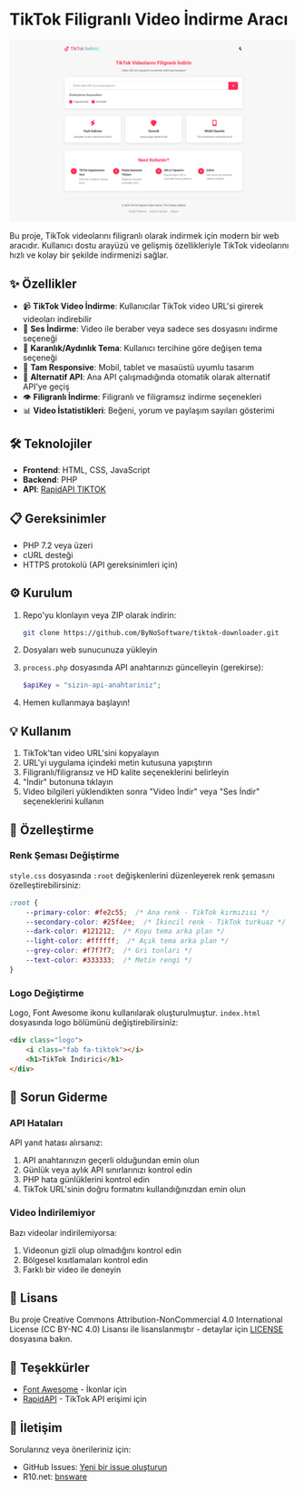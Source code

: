 # TikTok Filigranlı Video İndirme Aracı

![TikTok Downloader](/screenshots/preview.png)

Bu proje, TikTok videolarını filigranlı olarak indirmek için modern bir web aracıdır. Kullanıcı dostu arayüzü ve gelişmiş özellikleriyle TikTok videolarını hızlı ve kolay bir şekilde indirmenizi sağlar.

## ✨ Özellikler

- 📹 **TikTok Video İndirme**: Kullanıcılar TikTok video URL'si girerek videoları indirebilir
- 🎵 **Ses İndirme**: Video ile beraber veya sadece ses dosyasını indirme seçeneği
- 🎨 **Karanlık/Aydınlık Tema**: Kullanıcı tercihine göre değişen tema seçeneği
- 📱 **Tam Responsive**: Mobil, tablet ve masaüstü uyumlu tasarım
- 🔄 **Alternatif API**: Ana API çalışmadığında otomatik olarak alternatif API'ye geçiş
- 👁️ **Filigranlı İndirme**: Filigranlı ve filigramsız indirme seçenekleri
- 📊 **Video İstatistikleri**: Beğeni, yorum ve paylaşım sayıları gösterimi

## 🛠️ Teknolojiler

- **Frontend**: HTML, CSS, JavaScript
- **Backend**: PHP
- **API**: [RapidAPI TIKTOK](https://rapidapi.com/Lundehund/api/tiktok-api23)

## 📋 Gereksinimler

- PHP 7.2 veya üzeri
- cURL desteği
- HTTPS protokolü (API gereksinimleri için)

## ⚙️ Kurulum

1. Repo'yu klonlayın veya ZIP olarak indirin:
   ```bash
   git clone https://github.com/ByNoSoftware/tiktok-downloader.git
   ```

2. Dosyaları web sunucunuza yükleyin

3. `process.php` dosyasında API anahtarınızı güncelleyin (gerekirse):
   ```php
   $apiKey = "sizin-api-anahtariniz";
   ```

4. Hemen kullanmaya başlayın!

## 💡 Kullanım

1. TikTok'tan video URL'sini kopyalayın
2. URL'yi uygulama içindeki metin kutusuna yapıştırın
3. Filigranlı/filigransız ve HD kalite seçeneklerini belirleyin
4. "İndir" butonuna tıklayın
5. Video bilgileri yüklendikten sonra "Video İndir" veya "Ses İndir" seçeneklerini kullanın

## 🎨 Özelleştirme

### Renk Şeması Değiştirme

`style.css` dosyasında `:root` değişkenlerini düzenleyerek renk şemasını özelleştirebilirsiniz:

```css
:root {
    --primary-color: #fe2c55;  /* Ana renk - TikTok kırmızısı */
    --secondary-color: #25f4ee;  /* İkincil renk - TikTok turkuaz */
    --dark-color: #121212;  /* Koyu tema arka plan */
    --light-color: #ffffff;  /* Açık tema arka plan */
    --grey-color: #f7f7f7;  /* Gri tonları */
    --text-color: #333333;  /* Metin rengi */
}
```

### Logo Değiştirme

Logo, Font Awesome ikonu kullanılarak oluşturulmuştur. `index.html` dosyasında logo bölümünü değiştirebilirsiniz:

```html
<div class="logo">
    <i class="fab fa-tiktok"></i>
    <h1>TikTok İndirici</h1>
</div>
```

## 🔧 Sorun Giderme

### API Hataları

API yanıt hatası alırsanız:

1. API anahtarınızın geçerli olduğundan emin olun
2. Günlük veya aylık API sınırlarınızı kontrol edin
3. PHP hata günlüklerini kontrol edin
4. TikTok URL'sinin doğru formatını kullandığınızdan emin olun

### Video İndirilemiyor

Bazı videolar indirilemiyorsa:

1. Videonun gizli olup olmadığını kontrol edin
2. Bölgesel kısıtlamaları kontrol edin
3. Farklı bir video ile deneyin

## 📄 Lisans

Bu proje Creative Commons Attribution-NonCommercial 4.0 International License (CC BY-NC 4.0) Lisansı ile lisanslanmıştır - detaylar için [LICENSE](LICENSE) dosyasına bakın.

## 🙏 Teşekkürler

- [Font Awesome](https://fontawesome.com/) - İkonlar için
- [RapidAPI](https://rapidapi.com/Lundehund/api/tiktok-api23) - TikTok API erişimi için

## 📧 İletişim

Sorularınız veya önerileriniz için:

- GitHub Issues: [Yeni bir issue oluşturun](https://github.com/ByNoSoftware/tiktok-downloader/issues/new)
- R10.net: [bnsware](https://www.r10.net/profil/154778-bnsware.html)
